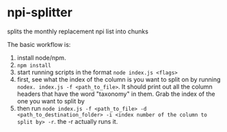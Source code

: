 # npi-splitter

splits the monthly replacement npi list into chunks

The basic workflow is:

1. install node/npm.
2. `npm install`
3. start running scripts in the format `node index.js <flags>`
4. first, see what the index of the column is you want to split on by running `nodex. index.js -f <path_to_file>`. It should print out all the column headers that have the word "taxonomy" in them. Grab the index of the one you want to split by
5. then run `node index.js -f <path_to_file> -d <path_to_destination_folder> -i <index number of the column to split by> -r`. the -r actually runs it.
